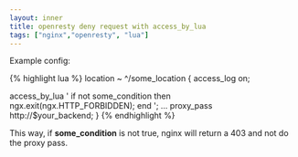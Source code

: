 ```yaml
---
layout: inner
title: openresty deny request with access_by_lua
tags: ["nginx","openresty", "lua"]
---
```

Example config:

{% highlight lua %}
location ~ ^/some_location {
  access_log on;

  access_by_lua '
    if not some_condition then
      ngx.exit(ngx.HTTP_FORBIDDEN);
    end
  ';
  ...
  proxy_pass             http://$your_backend;
}
{% endhighlight %}

This way, if <b>some_condition</b> is not true, nginx will return a 403 and not do the proxy pass.
